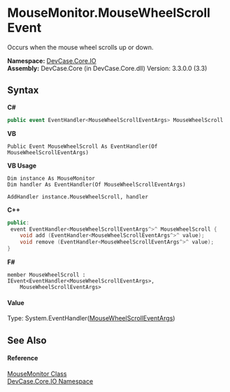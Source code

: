 # MouseMonitor.MouseWheelScroll Event
 

Occurs when the mouse wheel scrolls up or down.

**Namespace:**&nbsp;<a href="N_DevCase_Core_IO">DevCase.Core.IO</a><br />**Assembly:**&nbsp;DevCase.Core (in DevCase.Core.dll) Version: 3.3.0.0 (3.3)

## Syntax

**C#**<br />
``` C#
public event EventHandler<MouseWheelScrollEventArgs> MouseWheelScroll
```

**VB**<br />
``` VB
Public Event MouseWheelScroll As EventHandler(Of MouseWheelScrollEventArgs)
```

**VB Usage**<br />
``` VB Usage
Dim instance As MouseMonitor
Dim handler As EventHandler(Of MouseWheelScrollEventArgs)

AddHandler instance.MouseWheelScroll, handler

```

**C++**<br />
``` C++
public:
 event EventHandler<MouseWheelScrollEventArgs^>^ MouseWheelScroll {
	void add (EventHandler<MouseWheelScrollEventArgs^>^ value);
	void remove (EventHandler<MouseWheelScrollEventArgs^>^ value);
}
```

**F#**<br />
``` F#
member MouseWheelScroll : IEvent<EventHandler<MouseWheelScrollEventArgs>,
    MouseWheelScrollEventArgs>

```


#### Value
Type: System.EventHandler(<a href="T_DevCase_Core_IO_Eventing_MouseWheelScrollEventArgs">MouseWheelScrollEventArgs</a>)

## See Also


#### Reference
<a href="T_DevCase_Core_IO_MouseMonitor">MouseMonitor Class</a><br /><a href="N_DevCase_Core_IO">DevCase.Core.IO Namespace</a><br />